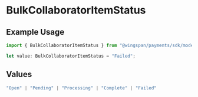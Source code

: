 # BulkCollaboratorItemStatus

## Example Usage

```typescript
import { BulkCollaboratorItemStatus } from "@wingspan/payments/sdk/models/shared";

let value: BulkCollaboratorItemStatus = "Failed";
```

## Values

```typescript
"Open" | "Pending" | "Processing" | "Complete" | "Failed"
```